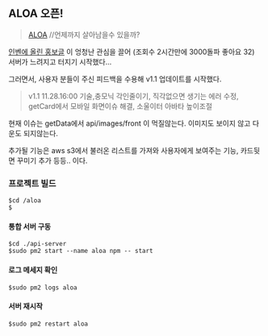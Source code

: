 ## ALOA 오픈!

> [ALOA](https://aloa.kr/) //언제까지 살아남을수 있을까?

[인벤에 올린 홍보글](https://www.inven.co.kr/board/lostark/4821/95281?p=1&category=&iskin=&mskin=&sort=&orderby=) 이 엉청난 관심을 끌어 (조회수 2시간만에 3000돌파 좋아요 32) 서버가 느려지고 터지기 시작했다...

그러면서, 사용자 분들이 주신 피드백을 수용해 v1.1 업데이트를 시작했다.

> v1.1 11.28.16:00 기술,충모닉 각인줄이기, 직각없으면 생기는 에러 수정, getCard에서 모바일 화면이슈 해결, 소울이터 아바타 높이조절

현재 이슈는 getData에서 api/images/front 이 먹질않는다. 이미지도 보이지 않고 다운도 되지않는다.

추가될 기능은 aws s3에서 불러온 리스트를 가져와 사용자에게 보여주는 기능, 카드뒷면 꾸미기 추가 등등.. 이다.

### 프로젝트 빌드

```
$cd /aloa
$

```

#### 통합 서버 구동

```
$cd ./api-server
$sudo pm2 start --name aloa npm -- start
```

#### 로그 메세지 확인

```
$sudo pm2 logs aloa
```

#### 서버 재시작

```
$sudo pm2 restart aloa
```
